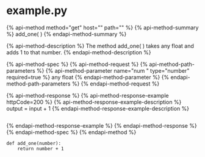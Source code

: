 # example.py

{% api-method method="get" host="" path="" %}
{% api-method-summary %}
add\_one\( \)
{% endapi-method-summary %}

{% api-method-description %}
The method add\_one\( \) takes any float and adds 1 to that number. 
{% endapi-method-description %}

{% api-method-spec %}
{% api-method-request %}
{% api-method-path-parameters %}
{% api-method-parameter name="num " type="number" required=true %}
any float 
{% endapi-method-parameter %}
{% endapi-method-path-parameters %}
{% endapi-method-request %}

{% api-method-response %}
{% api-method-response-example httpCode=200 %}
{% api-method-response-example-description %}
output = input + 1
{% endapi-method-response-example-description %}

```

```
{% endapi-method-response-example %}
{% endapi-method-response %}
{% endapi-method-spec %}
{% endapi-method %}

```text
def add_one(number):
    return number + 1
```



